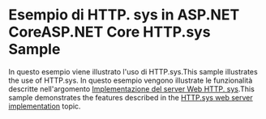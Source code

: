 # <a name="aspnet-core-httpsys-sample"></a><span data-ttu-id="8cde5-101">Esempio di HTTP. sys in ASP.NET Core</span><span class="sxs-lookup"><span data-stu-id="8cde5-101">ASP.NET Core HTTP.sys Sample</span></span>

<span data-ttu-id="8cde5-102">In questo esempio viene illustrato l'uso di HTTP.sys.</span><span class="sxs-lookup"><span data-stu-id="8cde5-102">This sample illustrates the use of HTTP.sys.</span></span> <span data-ttu-id="8cde5-103">In questo esempio vengono illustrate le funzionalità descritte nell'argomento [Implementazione del server Web HTTP. sys](https://docs.microsoft.com/aspnet/core/fundamentals/servers/httpsys).</span><span class="sxs-lookup"><span data-stu-id="8cde5-103">This sample demonstrates the features described in the [HTTP.sys web server implementation](https://docs.microsoft.com/aspnet/core/fundamentals/servers/httpsys) topic.</span></span>
